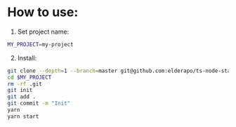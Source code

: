 # How to use:

1. Set project name:
```bash
MY_PROJECT=my-project
```

2. Install:
```bash
git clone --depth=1 --branch=master git@github.com:elderapo/ts-node-starter.git $MY_PROJECT
cd $MY_PROJECT
rm -rf .git
git init
git add .
git commit -m "Init"
yarn
yarn start
```

